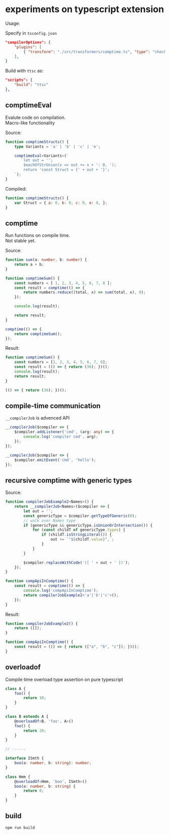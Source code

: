 # experiments on typescript extension

Usage:

Specify in `tsconfig.json`
```json
"compilerOptions": {
    "plugins": [
        { "transform": "./src/transformers/comptime.ts", "type": "checker" }
    ],
}
```

Build with `ttsc` as:
```json
"scripts": {
    "build": "ttsc"
},
```

## comptimeEval

Evalute code on compilation.  
Macro-like functionality

Source:

```ts
function comptimeStructs() {
    type Variants = 'a' | 'b' | 'c' | 'e';

    comptimeEval<Variants>(`
        let out = '';
        $eachOfStrUnion(x => out += x + ': 0, ');
        return 'const Struct = {' + out + '}';
    `);
}
```

Compiled:

```js
function comptimeStructs() {
    var Struct = { a: 0, b: 0, c: 0, e: 0, };
}
```

## comptime

Run functions on compile time.  
Not stable yet.

Source:
```ts
function sum(a: number, b: number) {
    return a + b;
}

function comptimeSum() {
    const numbers = [ 1, 2, 3, 4, 5, 6, 7, 8 ];
    const result = comptime(() => {
        return numbers.reduce((total, x) => sum(total, x), 0);
    });

    console.log(result);

    return result;
}

comptime(() => {
    return comptimeSum();
});
```

Result:
```js
function comptimeSum() {
    const numbers = [1, 2, 3, 4, 5, 6, 7, 8];
    const result = (() => { return (36); })();
    console.log(result);
    return result;
}

(() => { return (36); })();
```

## compile-time communication

`__compilerJob` is advenced API

```ts
__compilerJob($compiler => {
    $compiler.addListener('cmd', (arg: any) => {
        console.log('compiler cmd', arg);
    });
});

__compilerJob($compiler => {
    $compiler.emitEvent('cmd', 'hello');
});
```

## recursive comptime with generic types

Source:
```ts
function compilerJobExample2<Names>() {
    return __compilerJob<Names>($compiler => {
        let out = '';
        const genericType = $compiler.getTypeOfGeneric(0);
        // walk over Names type
        if (genericType && genericType.isUnionOrIntersection()) {
            for (const childT of genericType.types) {
                if (childT.isStringLiteral()) {
                    out += `"${childT.value}",`;
                }
            }
        }

        $compiler.replaceWithCode('([ ' + out + ' ])');
    });
}

function compApiInComptime() {
    const result = comptime(() => {
        console.log('compApiInComptime');
        return compilerJobExample2<'a'|'b'|'c'>();
    });
}
```

Result:
```js
function compilerJobExample2() {
    return ([]);
}

function compApiInComptime() {
    const result = (() => { return (["a", "b", "c"]); })();
}
```

## overloadof

Compile time overload type assertion on pure typescript

```ts
class A {
    foo() {
        return 10;
    }
}

class B extends A {
    @overloadOf<B, 'foo', A>()
    foo() {
        return 20;
    }
}

// ------

interface ISmth {
    boo(a: number, b: string): number;
}

class Hmm {
    @overloadOf<Hmm, 'boo', ISmth>()
    boo(a: number, b: string) {
        return 0;
    }
}
```

## build

```
npm run build
```
